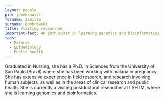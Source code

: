 ```yaml
--- 
layout: people 
pid: jdombrowski 
forname: Jamille 
surname: Dombrowski 
title: Visiting researcher 
Important-fact: An enthusiast in learning genomics and bioinformatics 
tags: 
  - Malaria 
  - Epidemiology 
  - Public health 
--- 
```


Graduated in Nursing, she has a Ph.D. in Sciences from the University of Sao Paulo (Brazil) where she has been working with malaria in pregnancy. She has extensive experience in field research, and research involving human subjects, as well as in the areas of clinical research and public health. She is currently a visiting postdoctoral researcher at LSHTM, where she is learning genomics and bioinformatics. 